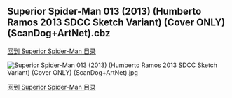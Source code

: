 ## Superior Spider-Man 013 (2013) (Humberto Ramos 2013 SDCC Sketch Variant) (Cover ONLY) (ScanDog+ArtNet).cbz


[回到 Superior Spider-Man 目录](https://github.com/alicewish/markdown/blob/master/series/Superior-Spider-Man.md)


![Superior Spider-Man 013 (2013) (Humberto Ramos 2013 SDCC Sketch Variant) (Cover ONLY) (ScanDog+ArtNet).jpg](https://wx1.sinaimg.cn/large/6a9fdecaly1fr0xfth7daj21401pe1kx.jpg)

[回到 Superior Spider-Man 目录](https://github.com/alicewish/markdown/blob/master/series/Superior-Spider-Man.md)

